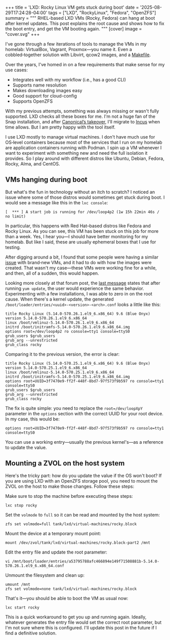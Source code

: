 +++
title = 'LXD: Rocky Linux VM gets stuck during boot'
date = '2025-08-29T17:24:28-04:00'
tags = ["LXD", "RockyLinux", "Fedora", "OpenZFS"]
summary = """
RHEL-based LXD VMs (Rocky, Fedora) can hang at boot after kernel updates.
This post explains the root cause and shows how to fix the boot entry, and get the VM booting again.
"""
[cover]
image = "cover.svg"
+++

I've gone through a few iterations of tools to manage the VMs in my homelab:
VirtualBox, Vagrant, Proxmox—you name it. Even a cobbled‑together solution with
Libvirt, qcow2 images, and a
[Makefile](https://github.com/fabiojmendes/shell-goodies/blob/master/libvirt/config/Makefile).

Over the years, I've homed in on a few requirements that make sense for my use
cases:

- Integrates well with my workflow (i.e., has a good CLI)
- Supports name resolution
- Makes downloading images easy
- Good support for cloud-config
- Supports OpenZFS

With my previous attempts, something was always missing or wasn't fully
supported. LXD checks all these boxes for me. I'm not a huge fan of the Snap
installation, and after
[Canonical’s takeover](https://linuxcontainers.org/lxd/), I'll migrate to
[Incus](https://linuxcontainers.org/incus/) when time allows. But I am pretty
happy with the tool itself.

I use LXD mostly to manage virtual machines. I don't have much use for OS‑level
containers because most of the services that I run on my homelab are application
containers running with Podman. I spin up a VM whenever I want to experiment
with something new and need the full isolation it provides. So I play around
with different distros like Ubuntu, Debian, Fedora, Rocky, Alma, and CentOS.

## VMs hanging during boot

But what's the fun in technology without an itch to scratch? I noticed an issue
where some of those distros would sometimes get stuck during boot. I would see a
message like this in the `lxc console`:

```text
[  *** ] A start job is running for /dev/loop4p2 (1w 15h 22min 46s / no limit)
```

In particular, this happens with Red Hat–based distros like Fedora and Rocky
Linux. As you can see, this VM has been stuck on this job for more than a week.
Yes, I hear you—I should have better monitoring for my homelab. But like I said,
these are usually ephemeral boxes that I use for testing.

After digging around a bit, I found that some people were having a similar
[issue](https://discuss.linuxcontainers.org/t/couldnt-boot-up-rocky-linux-9-vm/17185)
with brand‑new VMs, and it had to do with how the images were created. That
wasn't my case—these VMs were working fine for a while, and then, all of a
sudden, this would happen.

Looking more closely at that forum post, the
[last message](https://discuss.linuxcontainers.org/t/couldnt-boot-up-rocky-linux-9-vm/17185/24)
states that after running `yum update`, the user would experience the same
behavior. Experimenting with a few installations, I was able to zero in on the
root cause. When there's a kernel update, the generated
`/boot/loader/entries/<uuid>-<version>-<arch>.conf` looks a little like this:

```text {hl_lines=[5]}
title Rocky Linux (5.14.0-570.26.1.el9_6.x86_64) 9.6 (Blue Onyx)
version 5.14.0-570.26.1.el9_6.x86_64
linux /boot/vmlinuz-5.14.0-570.26.1.el9_6.x86_64
initrd /boot/initramfs-5.14.0-570.26.1.el9_6.x86_64.img
options root=/dev/loop4p2 ro console=tty1 console=ttyS0
grub_users $grub_users
grub_arg --unrestricted
grub_class rocky
```

Comparing it to the previous version, the error is clear:

```text {hl_lines=[5]}
title Rocky Linux (5.14.0-570.25.1.el9_6.x86_64) 9.6 (Blue Onyx)
version 5.14.0-570.25.1.el9_6.x86_64
linux /boot/vmlinuz-5.14.0-570.25.1.el9_6.x86_64
initrd /boot/initramfs-5.14.0-570.25.1.el9_6.x86_64.img
options root=UUID=3f7470e9-ff2f-448f-8bd7-97f573f9b597 ro console=tty1 console=ttyS0
grub_users $grub_users
grub_arg --unrestricted
grub_class rocky
```

The fix is quite simple: you need to replace the `root=/dev/loopXpY` parameter
in the `options` section with the correct UUID for your root device. In my case,
this would be:

```text
options root=UUID=3f7470e9-ff2f-448f-8bd7-97f573f9b597 ro console=tty1 console=ttyS0
```

You can use a working entry—usually the previous kernel's—as a reference to
update the value.

## Mounting a ZVOL on the host system

Here's the tricky part: how do you update the value if the OS won't boot? If you
are using LXD with an OpenZFS storage pool, you need to mount the ZVOL on the
host to make those changes. Follow these steps:

Make sure to stop the machine before executing these steps:

```shell
lxc stop rocky
```

Set the `volmode` to `full` so it can be read and mounted by the host system:

```shell
zfs set volmode=full tank/lxd/virtual-machines/rocky.block
```

Mount the device at a temporary mount point:

```shell
mount /dev/zvol/tank/lxd/virtual-machines/rocky.block-part2 /mnt
```

Edit the entry file and update the root parameter:

```shell
vi /mnt/boot/loader/entries/a53795788afc466894e149f71508881b-5.14.0-570.26.1.el9_6.x86_64.conf
```

Unmount the filesystem and clean up:

```shell
umount /mnt
zfs set volmode=none tank/lxd/virtual-machines/rocky.block
```

That's it—you should be able to boot the VM as usual now:

```shell
lxc start rocky
```

This is a quick workaround to get you up and running again. Ideally, whatever
generates the entry file would set the correct root parameter, but I'm not sure
where this is configured. I'll update this post in the future if I find a
definitive solution.
